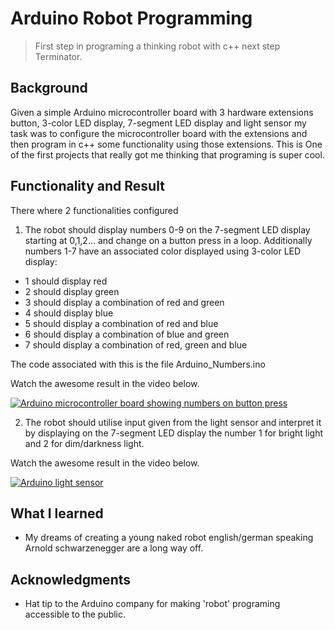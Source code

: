# Arduino Robot Programming

> First step in programing a thinking robot with c++ next step Terminator.

## Background

Given a simple Arduino microcontroller board with 3 hardware extensions button, 3-color LED display, 7-segment LED display and light sensor my task was to configure the microcontroller board with the extensions and then program in c++ some functionality using those extensions.
This is One of the first projects that really got me thinking that programing is super cool.

## Functionality and Result

There where 2 functionalities configured 

1. The robot should display numbers 0-9 on the 7-segment LED display starting at 0,1,2... and change on a button press in a loop.  Additionally numbers 1-7 have an associated color displayed using 3-color LED display:
  * 1 should display red
  * 2 should display green
  * 3 should display a combination of red and green
  * 4 should display blue
  * 5 should display a combination of red and blue
  * 6 should display a combination of blue and green
  * 7 should display a combination of red, green and blue

  The code associated with this is the file Arduino_Numbers.ino

  Watch the awesome result in the video below.

[![Arduino microcontroller board showing numbers on button press](http://img.youtube.com/vi/cLR114N15JA/0.jpg)](http://www.youtube.com/watch?v=cLR114N15JA "ARDUINO counter með ljósi")

2. The robot should utilise input given from the light sensor and interpret it by displaying on the 7-segment LED display the number 1 for bright light and 2 for dim/darkness light.

  Watch the awesome result in the video below.

[![Arduino light sensor](http://img.youtube.com/vi/CAKkQqQdU40/0.jpg)](http://www.youtube.com/watch?v=CAKkQqQdU40 "ARDUINO 1, 2 lightsensor")

## What I learned
  * My dreams of creating a young naked robot english/german speaking Arnold schwarzenegger are a long way off.

## Acknowledgments
  * Hat tip to the Arduino company for making 'robot' programing accessible to the public.